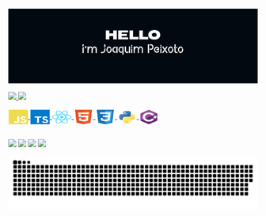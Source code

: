 <p align="center">
    <img src="header.png" alt="Header" />
</p>
<div>
  <a href="https://github.com/jhcpeixoto">
  <img height="180em" src="https://github-readme-stats.vercel.app/api?username=jhcpeixoto&show_icons=true&theme=dracula&include_all_commits=true&count_private=true"/>
  <img height="180em" src="https://github-readme-stats.vercel.app/api/top-langs/?username=jhcpeixoto&layout=compact&langs_count=7&theme=dracula"/>
</div>
<div style="display: inline_block"><br>
  <img align="center" alt="Master-Js" height="30" width="40" src="https://raw.githubusercontent.com/devicons/devicon/master/icons/javascript/javascript-plain.svg">
  <img align="center" alt="Master-Ts" height="30" width="40" src="https://raw.githubusercontent.com/devicons/devicon/master/icons/typescript/typescript-plain.svg">
  <img align="center" alt="Master-React" height="30" width="40" src="https://raw.githubusercontent.com/devicons/devicon/master/icons/react/react-original.svg">
  <img align="center" alt="Master-HTML" height="30" width="40" src="https://raw.githubusercontent.com/devicons/devicon/master/icons/html5/html5-original.svg">
  <img align="center" alt="Master-CSS" height="30" width="40" src="https://raw.githubusercontent.com/devicons/devicon/master/icons/css3/css3-original.svg">
  <img align="center" alt="Master-Python" height="30" width="40" src="https://raw.githubusercontent.com/devicons/devicon/master/icons/python/python-original.svg">
  <img align="center" alt="Master-Csharp" height="30" width="40" src="https://raw.githubusercontent.com/devicons/devicon/master/icons/csharp/csharp-original.svg">
</div>
  
  ##
 
<div> 
  <a href="https://instagram.com/joaquim_peixoto_" target="_blank"><img src="https://img.shields.io/badge/-Instagram-%23E4405F?style=for-the-badge&logo=instagram&logoColor=white" target="_blank"></a>
 	<a href="twitch.tv/masterkillerft" target="_blank"><img src="https://img.shields.io/badge/Twitch-9146FF?style=for-the-badge&logo=twitch&logoColor=white" target="_blank"></a>
  <a href = "mailto:geral@joaquimcerqueira.pt"><img src="https://img.shields.io/badge/-Gmail-%23333?style=for-the-badge&logo=gmail&logoColor=white" target="_blank"></a>
  <a href="https://www.linkedin.com/in/joaquim-peixoto/" target="_blank"><img src="https://img.shields.io/badge/-LinkedIn-%230077B5?style=for-the-badge&logo=linkedin&logoColor=white" target="_blank"></a> 
 
  ![Snake animation](https://github.com/jhcpeixoto/jhcpeixoto/blob/output/github-contribution-grid-snake.svg)
 
</div>
